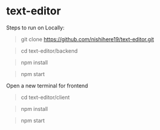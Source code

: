 # text-editor

Steps to run on Locally:

>git clone https://github.com/nishihere19/text-editor.git

>cd text-editor/backend

>npm install

>npm start

Open a new terminal for frontend

>cd text-editor/client

>npm install

>npm start


